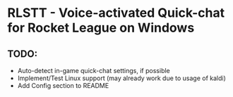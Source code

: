 # RLSTT - Voice-activated Quick-chat for Rocket League on Windows

## TODO:
* Auto-detect in-game quick-chat settings, if possible
* Implement/Test Linux support (may already work due to usage of kaldi)
* Add Config section to README
